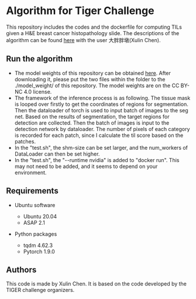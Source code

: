 # Algorithm for Tiger Challenge

This repository includes the codes and the dockerfile for computing TILs given a H&E breast cancer histopathology slide. 
The descriptions of the algorithm can be found [here](https://tiger.grand-challenge.org/evaluation/survival-final-evaluation/leaderboard/) with the user 大胖胖墩(Xulin Chen).

## Run the algorithm
- The model weights of this repository can be obtained [here](https://drive.google.com/file/d/11On7kDKU79ubP00_jCIvEJMnVS_vgpzd/view?usp=sharing). 
After downloading it, please put the two files within the folder to the ./model_weight/ of this repository. 
The model weights are on the CC BY-NC 4.0 license.
- The framework of the inference process is as following. The tissue mask is looped over firstly to get the 
coordinates of regions for segmentation. Then the dataloader of torch is used to input batch of images to the seg net.
Based on the results of segmentation, the target regions for detection are collected. Then the batch of images is 
input to the detection network by dataloader. The number of pixels of each category is recorded for each patch, since I 
calculate the til score based on the patches. 
- In the "test.sh", the shm-size can be set larger, and the num_workers of DataLoader can then be set higher. 
- In the "test.sh", the "--runtime nvidia" is added to "docker run". This may not need to be added, and it seems to depend on your environment.

## Requirements

- Ubuntu software
  - Ubuntu 20.04
  - ASAP 2.1
  
- Python packages
  - tqdm 4.62.3
  - Pytorch 1.9.0

## Authors
This code is made by Xulin Chen. It is based on the code developed by the TIGER challenge organizers.

